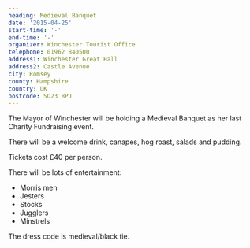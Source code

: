 ```yaml
---
heading: Medieval Banquet
date: '2015-04-25'
start-time: '-'
end-time: '-'
organizer: Winchester Tourist Office
telephone: 01962 840500
address1: Winchester Great Hall
address2: Castle Avenue
city: Romsey
county: Hampshire
country: UK
postcode: SO23 8PJ
---
```

The Mayor of Winchester will be holding a Medieval Banquet as her last Charity Fundraising event.

There will be a welcome drink, canapes, hog roast, salads and pudding.

Tickets cost £40 per person.

There will be lots of entertainment:

- Morris men
- Jesters
- Stocks
- Jugglers
- Minstrels

The dress code is medieval/black tie.
